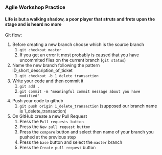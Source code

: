 ### Agile Workshop Practice

#### Life is but a walking shadow, a poor player that struts and frets upon the stage and is heard no more

Git flow:
1. Before creating a new branch choose which is the source branch
   1. `git checkout master`
   1. If you get an error it most probably is caused that you have uncommited files on the current branch (`git status`)
1. Name the new branch following the pattern ID_short_description_of_ticket
   1. `git checkout -b 1_delete_transaction`
1. Write your code and then commit it
   1. `git add .`
   1. `git commit -m "meaningful commit message about you have modified"`
1. Push your code to github
   1. `git push origin 1_delete_transaction` (supposed our branch name is 1_delete_transaction)
1. On GitHub create a new Pull Request
   1. Press the `Pull requests button`
   1. Press the `New pull request button`
   1. Press the `compare` button and select then name of your branch you pushed at the previous step
   1. Press the `base` button and select the `master` branch
   1. Press the `Create pull request` button
